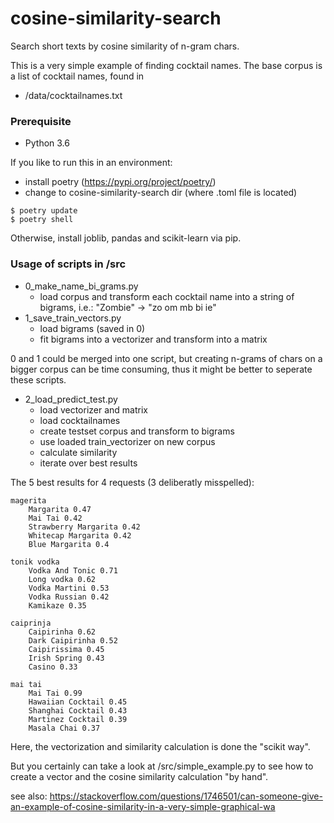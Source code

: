 # cosine-similarity-search
Search short texts by cosine similarity of n-gram chars.

This is a very simple example of finding cocktail names. The base corpus is a list of cocktail names, found in
- /data/cocktailnames.txt

### Prerequisite
- Python 3.6

If you like to run this in an environment:
- install poetry (https://pypi.org/project/poetry/)
- change to cosine-similarity-search dir (where .toml file is located)
```
$ poetry update
$ poetry shell
```

Otherwise, install joblib, pandas and scikit-learn via pip.

### Usage of scripts in /src
- 0_make_name_bi_grams.py
    - load corpus and transform each cocktail name into a string of bigrams, i.e.: "Zombie" -> "zo om mb bi ie"
- 1_save_train_vectors.py
    - load bigrams (saved in 0)
    - fit bigrams into a vectorizer and transform into a matrix

0 and 1 could be merged into one script, but creating n-grams of chars on a bigger corpus can be time consuming, thus it might be better to seperate these scripts.

- 2_load_predict_test.py
    - load vectorizer and matrix
    - load cocktailnames
    - create testset corpus and transform to bigrams
    - use loaded train_vectorizer on new corpus
    - calculate similarity
    - iterate over best results

The 5 best results for 4 requests (3 deliberatly misspelled):
```
magerita
    Margarita 0.47
    Mai Tai 0.42
    Strawberry Margarita 0.42
    Whitecap Margarita 0.42
    Blue Margarita 0.4

tonik vodka
    Vodka And Tonic 0.71
    Long vodka 0.62
    Vodka Martini 0.53
    Vodka Russian 0.42
    Kamikaze 0.35

caiprinja
    Caipirinha 0.62
    Dark Caipirinha 0.52
    Caipirissima 0.45
    Irish Spring 0.43
    Casino 0.33

mai tai
    Mai Tai 0.99
    Hawaiian Cocktail 0.45
    Shanghai Cocktail 0.43
    Martinez Cocktail 0.39
    Masala Chai 0.37
```

Here, the vectorization and similarity calculation is done the "scikit way".

But you certainly can take a look at /src/simple_example.py to see how to create a vector and the cosine similarity calculation "by hand". 

see also: https://stackoverflow.com/questions/1746501/can-someone-give-an-example-of-cosine-similarity-in-a-very-simple-graphical-wa
